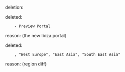 deletion:

deleted:

		- Preview Portal

reason: (the new Ibiza portal)

deleted:

		, "West Europe", "East Asia", "South East Asia"

reason: (region diff)

